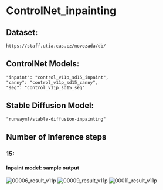 # ControlNet_inpainting

## Dataset: 
```
https://staff.utia.cas.cz/novozada/db/
```

## ControlNet Models:
```
"inpaint": "control_v11p_sd15_inpaint",
"canny": "control_v11p_sd15_canny",
"seg": "control_v11p_sd15_seg"
```

## Stable Diffusion Model:
```
"runwayml/stable-diffusion-inpainting"
```

## Number of Inference steps
### 15:
#### Inpaint model: sample output
![00006_result_v11p](https://github.com/user-attachments/assets/ae4631c3-47c9-4cbb-9e3a-1ca8e068b643)
![00009_result_v11p](https://github.com/user-attachments/assets/2633d7c7-e3c9-44de-b5d9-630c135f6590)
![00011_result_v11p](https://github.com/user-attachments/assets/789809dc-4f26-49a6-8f32-0e1d477ab8c8)

